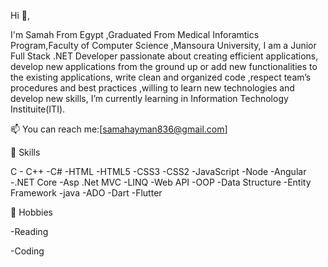 

Hi  👋,


 I'm Samah From Egypt ,Graduated From Medical Inforamtics Program,Faculty of Computer Science ,Mansoura University, I am a Junior Full Stack .NET Developer         passionate about creating efficient applications, develop new applications from the ground up or add new functionalities to the existing applications,
 write clean and organized code ,respect team’s procedures and best practices ,willing to learn new technologies and develop new skills, I’m currently learning in   Information Technology Instituite(ITI).


📫 You can reach me:[samahayman836@gmail.com]

🧠 Skills

 C - C++ -C# -HTML -HTML5 -CSS3 -CSS2 -JavaScript -Node -Angular -.NET Core -Asp .Net MVC -LINQ -Web API -OOP -Data Structure -Entity Framework -java -ADO -Dart -Flutter  
 
 
🚴 Hobbies

-Reading

-Coding
